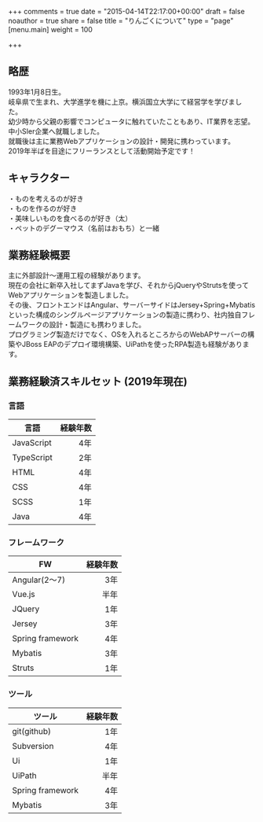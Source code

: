 +++
comments = true
date = "2015-04-14T22:17:00+00:00"
draft = false
noauthor = true
share = false
title = "りんごくについて"
type = "page"
[menu.main]
weight = 100

+++
## 略歴
1993年1月8日生。<br />
岐阜県で生まれ、大学進学を機に上京。横浜国立大学にて経営学を学びました。<br />
幼少時から父親の影響でコンピュータに触れていたこともあり、IT業界を志望。中小SIer企業へ就職しました。<br />
就職後は主に業務Webアプリケーションの設計・開発に携わっています。<br />
2019年半ばを目途にフリーランスとして活動開始予定です！<br />

## キャラクター
・ものを考えるのが好き<br />
・ものを作るのが好き<br />
・美味しいものを食べるのが好き（太）<br />
・ペットのデグーマウス（名前はおもち）と一緒<br />

## 業務経験概要
主に外部設計～運用工程の経験があります。</br >
現在の会社に新卒入社してまずJavaを学び、それからjQueryやStrutsを使ってWebアプリケーションを製造しました。<br />
その後、フロントエンドはAngular、サーバーサイドはJersey+Spring+Mybatisといった構成のシングルページアプリケーションの製造に携わり、社内独自フレームワークの設計・製造にも携わりました。<br />
プログラミング製造だけでなく、OSを入れるところからのWebAPサーバーの構築やJBoss EAPのデプロイ環境構築、UiPathを使ったRPA製造も経験があります。

## 業務経験済スキルセット (2019年現在)
### 言語
|言語|経験年数|
|---|---:|
|JavaScript|4年|
|TypeScript|2年|
|HTML|4年|
|CSS|4年|
|SCSS|1年|
|Java|4年|

### フレームワーク
|FW|経験年数|
|---|---:|
|Angular(2～7)|3年|
|Vue.js|半年|
|JQuery|1年|
|Jersey|3年|
|Spring framework|4年|
|Mybatis|3年|
|Struts|1年|

### ツール
|ツール|経験年数|
|---|---:|
|git(github)|1年|
|Subversion|4年|
|Ui|1年|
|UiPath|半年|
|Spring framework|4年|
|Mybatis|3年|

